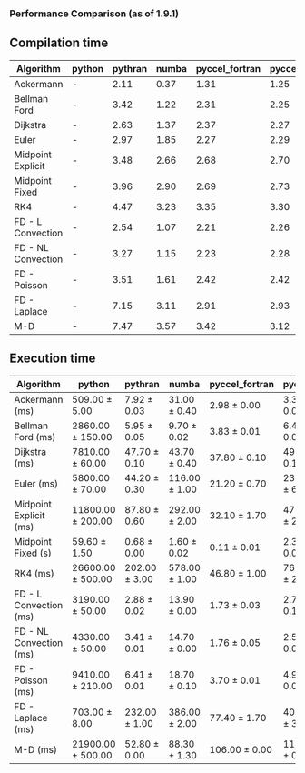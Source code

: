 ### Performance Comparison (as of 1.9.1)
## Compilation time
Algorithm                 | python                    | pythran                   | numba                     | pyccel_fortran            | pyccel_c                 
------------------------- | ------------------------- | ------------------------- | ------------------------- | ------------------------- | -------------------------
Ackermann                 | -                         | 2.11                      | 0.37                      | 1.31                      | 1.25                     
Bellman Ford              | -                         | 3.42                      | 1.22                      | 2.31                      | 2.25                     
Dijkstra                  | -                         | 2.63                      | 1.37                      | 2.37                      | 2.27                     
Euler                     | -                         | 2.97                      | 1.85                      | 2.27                      | 2.29                     
Midpoint Explicit         | -                         | 3.48                      | 2.66                      | 2.68                      | 2.70                     
Midpoint Fixed            | -                         | 3.96                      | 2.90                      | 2.69                      | 2.73                     
RK4                       | -                         | 4.47                      | 3.23                      | 3.35                      | 3.30                     
FD - L Convection         | -                         | 2.54                      | 1.07                      | 2.21                      | 2.26                     
FD - NL Convection        | -                         | 3.27                      | 1.15                      | 2.23                      | 2.28                     
FD - Poisson              | -                         | 3.51                      | 1.61                      | 2.42                      | 2.42                     
FD - Laplace              | -                         | 7.15                      | 3.11                      | 2.91                      | 2.93                     
M-D                       | -                         | 7.47                      | 3.57                      | 3.42                      | 3.12                     

## Execution time
Algorithm                 | python                    | pythran                   | numba                     | pyccel_fortran            | pyccel_c                 
------------------------- | ------------------------- | ------------------------- | ------------------------- | ------------------------- | -------------------------
Ackermann (ms)            | 509.00 $\pm$ 5.00         | 7.92 $\pm$ 0.03           | 31.00 $\pm$ 0.40          | 2.98 $\pm$ 0.00           | 3.31 $\pm$ 0.00          
Bellman Ford (ms)         | 2860.00 $\pm$ 150.00      | 5.95 $\pm$ 0.05           | 9.70 $\pm$ 0.02           | 3.83 $\pm$ 0.01           | 6.45 $\pm$ 0.02          
Dijkstra (ms)             | 7810.00 $\pm$ 60.00       | 47.70 $\pm$ 0.10          | 43.70 $\pm$ 0.40          | 37.80 $\pm$ 0.10          | 49.50 $\pm$ 0.10         
Euler (ms)                | 5800.00 $\pm$ 70.00       | 44.20 $\pm$ 0.30          | 116.00 $\pm$ 1.00         | 21.20 $\pm$ 0.70          | 239.00 $\pm$ 6.00        
Midpoint Explicit (ms)    | 11800.00 $\pm$ 200.00     | 87.80 $\pm$ 0.60          | 292.00 $\pm$ 2.00         | 32.10 $\pm$ 1.70          | 473.00 $\pm$ 2.00        
Midpoint Fixed (s)        | 59.60 $\pm$ 1.50          | 0.68 $\pm$ 0.00           | 1.60 $\pm$ 0.02           | 0.11 $\pm$ 0.01           | 2.33 $\pm$ 0.02          
RK4 (ms)                  | 26600.00 $\pm$ 500.00     | 202.00 $\pm$ 3.00         | 578.00 $\pm$ 1.00         | 46.80 $\pm$ 1.00          | 763.00 $\pm$ 2.00        
FD - L Convection (ms)    | 3190.00 $\pm$ 50.00       | 2.88 $\pm$ 0.02           | 13.90 $\pm$ 0.00          | 1.73 $\pm$ 0.03           | 2.73 $\pm$ 0.16          
FD - NL Convection (ms)   | 4330.00 $\pm$ 50.00       | 3.41 $\pm$ 0.01           | 14.70 $\pm$ 0.00          | 1.76 $\pm$ 0.05           | 2.58 $\pm$ 0.01          
FD - Poisson (ms)         | 9410.00 $\pm$ 210.00      | 6.41 $\pm$ 0.01           | 18.70 $\pm$ 0.10          | 3.70 $\pm$ 0.01           | 4.91 $\pm$ 0.01          
FD - Laplace (ms)         | 703.00 $\pm$ 8.00         | 232.00 $\pm$ 1.00         | 386.00 $\pm$ 2.00         | 77.40 $\pm$ 1.70          | 403.00 $\pm$ 3.00        
M-D (ms)                  | 21900.00 $\pm$ 500.00     | 52.80 $\pm$ 0.00          | 88.30 $\pm$ 1.30          | 106.00 $\pm$ 0.00         | 110.00 $\pm$ 0.00        
